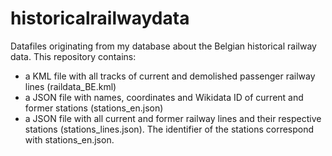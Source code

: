 # historicalrailwaydata

Datafiles originating from my database about the Belgian historical railway data. This repository contains:
- a KML file with all tracks of current and demolished passenger railway lines (raildata_BE.kml)
- a JSON file with names, coordinates and Wikidata ID of current and former stations (stations_en.json)
- a JSON file with all current and former railway lines and their respective stations (stations_lines.json). The identifier of the stations correspond with stations_en.json.
